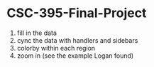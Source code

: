 # CSC-395-Final-Project

1. fill in the data
2. cync the data with handlers and sidebars
3. colorby within each region
4. zoom in (see the example Logan found)
